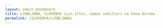 ```yaml
---
layout: vakit_dashboard
title: LJUBLJANA, SLOVENYA için iftar, namaz vakitleri ve hava durumu - ilçe/eyalet seç
permalink: /SLOVENYA/LJUBLJANA/
---
```


<script type="text/javascript">
  var GLOBAL_COUNTRY = 'SLOVENYA';
  var GLOBAL_CITY = 'LJUBLJANA';
  var GLOBAL_STATE = '';
  var lat = 72;
  var lon = 21;
</script>
